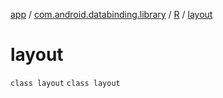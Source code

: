 [app](../../../index.md) / [com.android.databinding.library](../../index.md) / [R](../index.md) / [layout](./index.md)

# layout

`class layout`
`class layout`